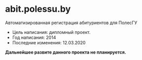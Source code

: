 # abit.polessu.by
Автоматизированная регистрация абитуриентов для ПолесГУ

- Цель написания: дипломный проект.
- Год написания: 2014
- Последние изменения: 12.03.2020

**Дальнейшее развите данного проекта не планируется.**
